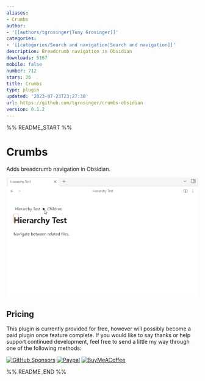 ```yaml
---
aliases:
- Crumbs
author:
- '[[authors/tgrosinger|Tony Grosinger]]'
categories:
- '[[categories/Search and navigation|Search and navigation]]'
description: Breadcrumb navigation in Obsidian
downloads: 5167
mobile: false
number: 712
stars: 26
title: Crumbs
type: plugin
updated: '2023-07-23T23:27:38'
url: https://github.com/tgrosinger/crumbs-obsidian
version: 0.1.2
---
```


%% README_START %%

# Crumbs

Adds breadcrumb navigation in Obsidian.

![screencast](https://raw.githubusercontent.com/tgrosinger/crumbs-obsidian/main/resources/screencast.gif)

## Pricing

This plugin is currently provided for free, however will possibly become a paid
plugin once feature complete. If you would like to say thanks or help support
continued development, feel free to send a little my way through one of the
following methods:

[![GitHub Sponsors](https://img.shields.io/github/sponsors/tgrosinger?style=social)](https://github.com/sponsors/tgrosinger)
[![Paypal](https://img.shields.io/badge/paypal-tgrosinger-yellow?style=social&logo=paypal)](https://paypal.me/tgrosinger)
[<img src="https://cdn.buymeacoffee.com/buttons/v2/default-yellow.png" alt="BuyMeACoffee" width="100">](https://www.buymeacoffee.com/tgrosinger)


%% README_END %%